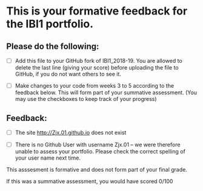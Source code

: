 # This is your formative feedback for the IBI1 portfolio.


## Please do the following:

- [ ] Add this file to your GitHub fork of IBI1_2018-19. You are allowed to delete the last line (giving your score) before uploading the file to GitHub, if you do not want others to see it. 
- [ ] Make changes to your code from weeks 3 to 5 according to the feedback below. This will form part of your summative assessment. (You may use the checkboxes to keep track of your progress) 


## Feedback:

- [ ] The site  http://Zjx.01.github.io does not  exist
- [ ] There is no Github User with username Zjx.01 – we were therefore unable to assess your portfolio. Please check the correct spelling of your user name next time.






This asssesment is formative and does not form part of your final grade. 

If this was a summative assessment, you would have scored 0/100









